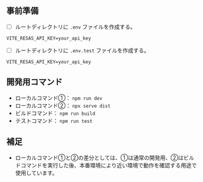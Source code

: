 ## 事前準備
- [ ] ルートディレクトリに `.env` ファイルを作成する。
```
VITE_RESAS_API_KEY=your_api_key
```

- [ ] ルートディレクトリに `.env.test` ファイルを作成する。
```
VITE_RESAS_API_KEY=your_api_key
```

## 開発用コマンド
- ローカルコマンド①： `npm run dev`
- ローカルコマンド②： `npx serve dist`
- ビルドコマンド： `npm run build`
- テストコマンド： `npm run test`

## 補足
- ローカルコマンド①と②の差分としては、①は通常の開発用、②はビルドコマンドを実行した後、本番環境により近い環境で動作を確認する用途で使用しています。
